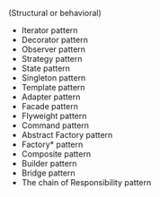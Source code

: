(Structural or behavioral)

- Iterator  pattern
- Decorator pattern
- Observer  pattern
- Strategy  pattern
- State     pattern
- Singleton pattern
- Template  pattern
- Adapter   pattern
- Facade    pattern
- Flyweight pattern
- Command   pattern
- Abstract Factory pattern
- Factory* pattern
- Composite pattern
- Builder pattern
- Bridge pattern
- The chain of Responsibility pattern
